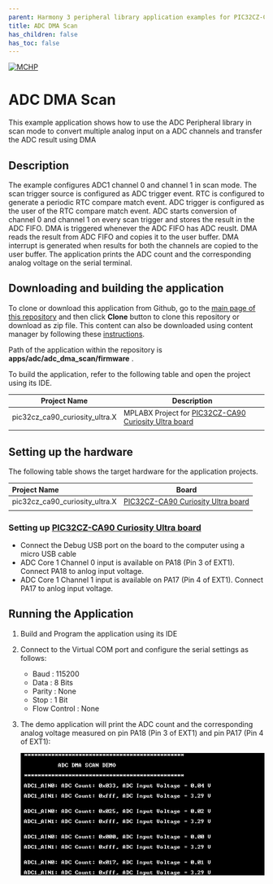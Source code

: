 ```yaml
---
parent: Harmony 3 peripheral library application examples for PIC32CZ-CA90 family
title: ADC DMA Scan
has_children: false
has_toc: false
---
```


[![MCHP](https://www.microchip.com/ResourcePackages/Microchip/assets/dist/images/logo.png)](https://www.microchip.com)

# ADC DMA Scan

This example application shows how to use the ADC Peripheral library in scan mode to convert multiple analog input on a ADC channels and transfer the ADC result using DMA

## Description

The example configures ADC1 channel 0 and channel 1 in scan mode. The scan trigger source is configured as ADC trigger event. RTC is configured to generate a periodic RTC compare match event. ADC trigger is configured as the user of the RTC compare match event. ADC starts conversion of channel 0 and channel 1 on every scan trigger and stores the result in the ADC FIFO. DMA is triggered whenever the ADC FIFO has ADC reuslt. DMA reads the result from ADC FIFO and copies it to the user buffer. DMA interrupt is generated when results for both the channels are copied to the user buffer. The application prints the ADC count and the corresponding analog voltage on the serial terminal.

## Downloading and building the application

To clone or download this application from Github, go to the [main page of this repository](https://github.com/Microchip-MPLAB-Harmony/csp_apps_pic32cz_ca) and then click **Clone** button to clone this repository or download as zip file.
This content can also be downloaded using content manager by following these [instructions](https://github.com/Microchip-MPLAB-Harmony/contentmanager/wiki).

Path of the application within the repository is **apps/adc/adc_dma_scan/firmware** .

To build the application, refer to the following table and open the project using its IDE.

| Project Name      | Description                                    |
| ----------------- | ---------------------------------------------- |
| pic32cz_ca90_curiosity_ultra.X    | MPLABX Project for [PIC32CZ-CA90 Curiosity Ultra board](https://www.microchip.com/developmenttools/ProductDetails/)|
|||

## Setting up the hardware

The following table shows the target hardware for the application projects.

| Project Name| Board|
|:---------|:---------:|
| pic32cz_ca90_curiosity_ultra.X    | [PIC32CZ-CA90 Curiosity Ultra board](https://www.microchip.com/developmenttools/ProductDetails/)|
|||

### Setting up [PIC32CZ-CA90 Curiosity Ultra board](https://www.microchip.com/developmenttools/ProductDetails/)

- Connect the Debug USB port on the board to the computer using a micro USB cable
- ADC Core 1 Channel 0 input is available on PA18 (Pin 3 of EXT1). Connect PA18 to anlog input voltage.
- ADC Core 1 Channel 1 input is available on PA17 (Pin 4 of EXT1). Connect PA17 to anlog input voltage.

## Running the Application

1. Build and Program the application using its IDE
2. Connect to the Virtual COM port and configure the serial settings as follows:
    - Baud : 115200
    - Data : 8 Bits
    - Parity : None
    - Stop : 1 Bit
    - Flow Control : None
3. The demo application will print the ADC count and the corresponding analog voltage measured on pin PA18 (Pin 3 of EXT1) and pin PA17 (Pin 4 of EXT1):

	![output](images/image_1.png)
